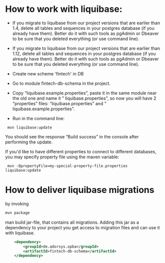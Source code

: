 # How to work with liquibase:

* If you migrate to liquibase from our project versions that are earlier than 1.4, delete all tables and sequences in your postgres database (if you already have them). Better do it with such tools as pgAdmin or Dbeaver to be sure that you deleted everything (or use command line).

* If you migrate to liquibase from our project versions that are earlier than 1.12, delete all tables and sequences in your postgres database (if you already have them). Better do it with such tools as pgAdmin or Dbeaver to be sure that you deleted everything (or use command line).

* Create new scheme 'fintech' in DB 

* Go to module fintech-db-schema in the project.

* Copy “liquibase.example.properties”, paste it in the same module near the old one and name it ” liquibase.properties”, so now you will have 2 “properties” files: “liquibase.properties” and ” liquibase.example.properties”.

* Run in the command line: 
```
 mvn liquibase:update
```

You should see the response “Build success” in the console after performing the update.

If you'd like to have different properties to connect to different databases, you may specify property file using the maven variable:
```
 mvn -DpropertyFile=my-special-property-file.properties liquibase:update
```


# How to deliver liquibase migrations

by invoking
```bash
mvn package
```
man build jar-file, that contains all migrations.
Adding this jar as a dependency to your project you get access to migration files and can use it with liquibase.
```xml
    <dependency>
        <groupId>de.adorsys.opba</groupId>
        <artifactId>fintech-db-schema</artifactId>
    </dependency>

```
